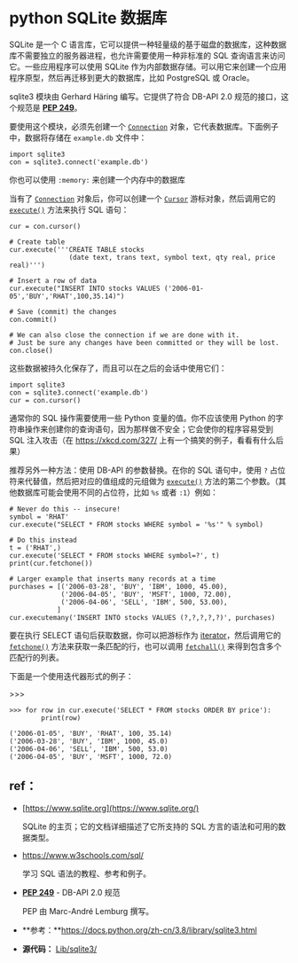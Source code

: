 # python SQLite 数据库

SQLite 是一个 C 语言库，它可以提供一种轻量级的基于磁盘的数据库，这种数据库不需要独立的服务器进程，也允许需要使用一种非标准的 SQL 查询语言来访问它。一些应用程序可以使用 SQLite 作为内部数据存储。可以用它来创建一个应用程序原型，然后再迁移到更大的数据库，比如 PostgreSQL 或 Oracle。

sqlite3 模块由 Gerhard Häring 编写。它提供了符合 DB-API 2.0 规范的接口，这个规范是 [**PEP 249**](https://www.python.org/dev/peps/pep-0249)。

要使用这个模块，必须先创建一个 [`Connection`](https://docs.python.org/zh-cn/3.8/library/sqlite3.html#sqlite3.Connection) 对象，它代表数据库。下面例子中，数据将存储在 `example.db` 文件中：

```
import sqlite3
con = sqlite3.connect('example.db')
```

你也可以使用 `:memory:` 来创建一个内存中的数据库

当有了 [`Connection`](https://docs.python.org/zh-cn/3.8/library/sqlite3.html#sqlite3.Connection) 对象后，你可以创建一个 [`Cursor`](https://docs.python.org/zh-cn/3.8/library/sqlite3.html#sqlite3.Cursor) 游标对象，然后调用它的 [`execute()`](https://docs.python.org/zh-cn/3.8/library/sqlite3.html#sqlite3.Cursor.execute) 方法来执行 SQL 语句：

```
cur = con.cursor()

# Create table
cur.execute('''CREATE TABLE stocks
               (date text, trans text, symbol text, qty real, price real)''')

# Insert a row of data
cur.execute("INSERT INTO stocks VALUES ('2006-01-05','BUY','RHAT',100,35.14)")

# Save (commit) the changes
con.commit()

# We can also close the connection if we are done with it.
# Just be sure any changes have been committed or they will be lost.
con.close()
```

这些数据被持久化保存了，而且可以在之后的会话中使用它们：

```
import sqlite3
con = sqlite3.connect('example.db')
cur = con.cursor()
```

通常你的 SQL 操作需要使用一些 Python 变量的值。你不应该使用 Python 的字符串操作来创建你的查询语句，因为那样做不安全；它会使你的程序容易受到 SQL 注入攻击（在 https://xkcd.com/327/ 上有一个搞笑的例子，看看有什么后果）

推荐另外一种方法：使用 DB-API 的参数替换。在你的 SQL 语句中，使用 `?` 占位符来代替值，然后把对应的值组成的元组做为 [`execute()`](https://docs.python.org/zh-cn/3.8/library/sqlite3.html#sqlite3.Cursor.execute) 方法的第二个参数。（其他数据库可能会使用不同的占位符，比如 `%s` 或者 `:1`）例如：

```
# Never do this -- insecure!
symbol = 'RHAT'
cur.execute("SELECT * FROM stocks WHERE symbol = '%s'" % symbol)

# Do this instead
t = ('RHAT',)
cur.execute('SELECT * FROM stocks WHERE symbol=?', t)
print(cur.fetchone())

# Larger example that inserts many records at a time
purchases = [('2006-03-28', 'BUY', 'IBM', 1000, 45.00),
             ('2006-04-05', 'BUY', 'MSFT', 1000, 72.00),
             ('2006-04-06', 'SELL', 'IBM', 500, 53.00),
            ]
cur.executemany('INSERT INTO stocks VALUES (?,?,?,?,?)', purchases)
```

要在执行 SELECT 语句后获取数据，你可以把游标作为 [iterator](https://docs.python.org/zh-cn/3.8/glossary.html#term-iterator)，然后调用它的 [`fetchone()`](https://docs.python.org/zh-cn/3.8/library/sqlite3.html#sqlite3.Cursor.fetchone) 方法来获取一条匹配的行，也可以调用 [`fetchall()`](https://docs.python.org/zh-cn/3.8/library/sqlite3.html#sqlite3.Cursor.fetchall) 来得到包含多个匹配行的列表。

下面是一个使用迭代器形式的例子：

\>>>

```
>>> for row in cur.execute('SELECT * FROM stocks ORDER BY price'):
        print(row)

('2006-01-05', 'BUY', 'RHAT', 100, 35.14)
('2006-03-28', 'BUY', 'IBM', 1000, 45.0)
('2006-04-06', 'SELL', 'IBM', 500, 53.0)
('2006-04-05', 'BUY', 'MSFT', 1000, 72.0)
```

## ref：

- [https://www.sqlite.org](https://www.sqlite.org/)

  SQLite 的主页；它的文档详细描述了它所支持的 SQL 方言的语法和可用的数据类型。

- https://www.w3schools.com/sql/

  学习 SQL 语法的教程、参考和例子。

- [**PEP 249**](https://www.python.org/dev/peps/pep-0249) - DB-API 2.0 规范

  PEP 由 Marc-André Lemburg 撰写。

- **参考：**https://docs.python.org/zh-cn/3.8/library/sqlite3.html

- **源代码：** [Lib/sqlite3/](https://github.com/python/cpython/tree/3.8/Lib/sqlite3/)
